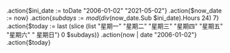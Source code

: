 .action{$ini_date := toDate "2006-01-02" "2021-05-02"}
.action{$now_date := now}
.action{$subdays := mod (div ($now_date.Sub $ini_date).Hours 24) 7}
.action{$today := last (slice (list "星期一" "星期二" "星期三" "星期四" "星期五" "星期六" " 星期日") 0 $subdays)}
.action{now | date "2006-01-02"} .action{$today}
